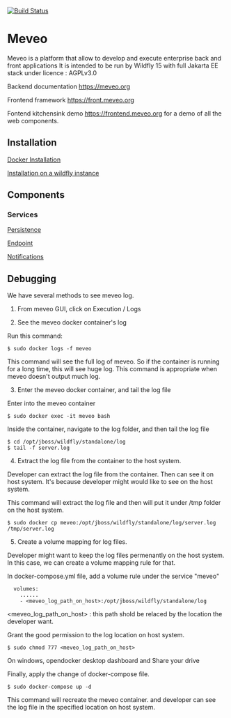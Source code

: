 [![Build Status](https://travis-ci.org/meveo-org/meveo.svg?branch=master)](https://travis-ci.org/meveo-org/meveo)

# Meveo

Meveo is a platform that allow to develop and execute enterprise back and front applications
It is intended to be run by Wildfly 15 with full Jakarta EE stack under licence : AGPLv3.0

Backend documentation https://meveo.org 

Frontend framework  https://front.meveo.org

Fontend kitchensink demo https://frontend.meveo.org for a demo of all the web components.

## Installation

[Docker Installation](./docker/README.md)

[Installation on a wildfly instance](./WILDFLY_INSTALL.md)

## Components

### Services

[Persistence](https://github.com/meveo-org/meveo/tree/master/meveo-api/src/main/java/org/meveo/api/persistence)

[Endpoint](https://github.com/meveo-org/meveo/tree/master/meveo-admin/ejbs/src/main/java/org/meveo/service/technicalservice/endpoint)

[Notifications](https://github.com/meveo-org/meveo/tree/master/meveo-admin/ejbs/src/main/java/org/meveo/service/notification)

## Debugging

We have several methods to see meveo log. 

1. From meveo GUI, click on Execution / Logs

2. See the meveo docker container's log

Run this command: 

    $ sudo docker logs -f meveo 

This command will see the full log of meveo. So if the container is running for a long time, this will see huge log. This command is appropriate when meveo doesn't output much log.

3. Enter the meveo docker container, and tail the log file

Enter into the meveo container

    $ sudo docker exec -it meveo bash

Inside the container, navigate to the log folder, and then tail the log file

    $ cd /opt/jboss/wildfly/standalone/log
    $ tail -f server.log


4. Extract the log file from the container to the host system.

Developer can extract the log file from the container. Then can see it on host system. It's because developer might would like to see on the host system.

This command will extract the log file and then will put it under /tmp folder on the host system.

    $ sudo docker cp meveo:/opt/jboss/wildfly/standalone/log/server.log /tmp/server.log


5. Create a volume mapping for log files.

Developer might want to keep the log files permenantly on the host system. In this case, we can create a volume mapping rule for that.

In docker-compose.yml file, add a volume rule under the service "meveo"

      volumes:
        ......
        - <meveo_log_path_on_host>:/opt/jboss/wildfly/standalone/log

<meveo_log_path_on_host> : this path shold be relaced by the location the developer want.

Grant the good permission to the log location on host system.

    $ sudo chmod 777 <meveo_log_path_on_host>

On windows, opendocker desktop dashboard and Share your drive

Finally, apply the change of docker-compose file.

    $ sudo docker-compose up -d
This command will recreate the meveo container. and developer can see the log file in the specified location on host system.

